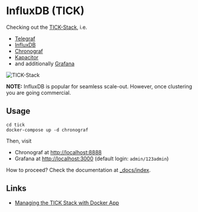 # InfluxDB (TICK)

Checking out the [TICK-Stack](https://www.influxdata.com/time-series-platform/), i.e.

- [Telegraf](https://www.influxdata.com/time-series-platform/telegraf/)
- [InfluxDB](https://hub.docker.com/_/influxdb)
- [Chronograf](https://www.influxdata.com/time-series-platform/chronograf/)
- [Kapacitor](https://www.influxdata.com/time-series-platform/kapacitor/)
- and additionally [Grafana](https://grafana.com/)

![TICK-Stack](https://lh4.googleusercontent.com/kB1k79-NiJgt0bi0P-7n1n2HUUDITEMxeyS8lKHmgvpUZ_c0xzLeUBgvp91JTM_wWpJ3VjZAHlE-PbivjBqVZeZJNQbtQPtKCgmfD3AVgcGhya1cFoFHZgvYCQezxv4uBcWGOGxU)

**NOTE:** InfluxDB is popular for seamless scale-out. However, once clustering you are going commercial.

## Usage

```console
cd tick
docker-compose up -d chronograf
```

Then, visit

- Chronograf at [http://localhost:8888](http://localhost:8888)
- Grafana at [http://localhost:3000](http://localhost:3000) (default login: `admin/123admin`)

How to proceed? Check the documentation at [_docs/index](../_docs/index).

## Links

- [Managing the TICK Stack with Docker App](https://www.docker.com/blog/managing-tick-stack-with-docker-app/)
